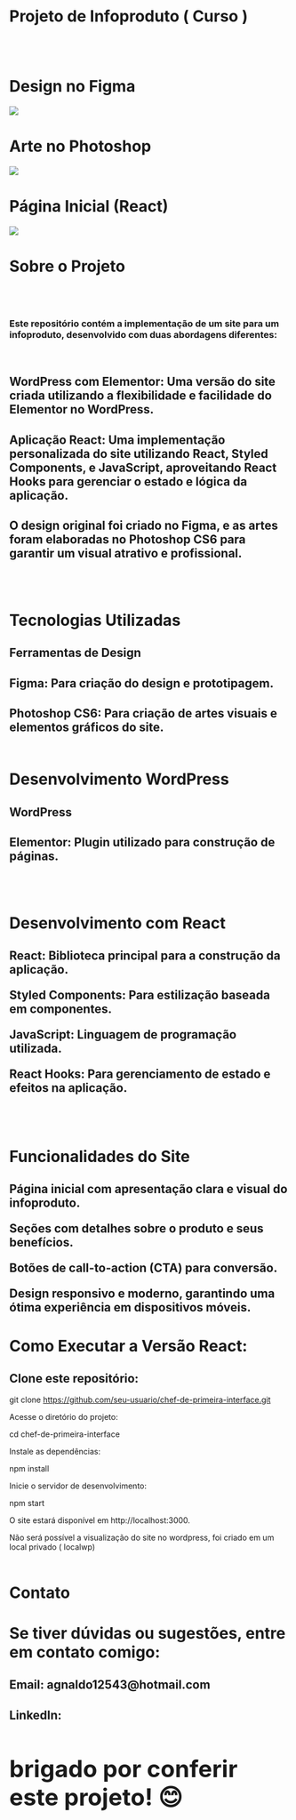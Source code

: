 <h1>Projeto de Infoproduto ( Curso )</h1>
<br>
<br>

<h1>Design no Figma</h1>

<img src="https://github.com/MahFelix/chef-de-primeira-interface/blob/master/src/assets/DesignFigma.jpeg"> 

<h1>Arte no Photoshop</h1>

<img src="https://github.com/MahFelix/chef-de-primeira-interface/blob/master/src/assets/BGChefdePrimeiraCS6.jpeg"> 

<h1>Página Inicial (React)</h1>

<img src="https://github.com/MahFelix/chef-de-primeira-interface/blob/master/src/assets/AppReactChef.jpeg"> 

<h1>Sobre o Projeto</h1>
<br>
<br>
<h3>Este repositório contém a implementação de um site para um infoproduto, desenvolvido com duas abordagens diferentes:</h3>
<br>
<h2>WordPress com Elementor: Uma versão do site criada utilizando a flexibilidade e facilidade do Elementor no WordPress.</h2>

<h2>Aplicação React: Uma implementação personalizada do site utilizando React, Styled Components, e JavaScript, aproveitando React Hooks para gerenciar o estado e lógica da aplicação.</h2>

<h2>O design original foi criado no Figma, e as artes foram elaboradas no Photoshop CS6 para garantir um visual atrativo e profissional.</h2>
<br>
<br>
<h1>Tecnologias Utilizadas</h1>

<h2>Ferramentas de Design</h2>

<h2>Figma: Para criação do design e prototipagem.

<h2>Photoshop CS6: Para criação de artes visuais e elementos gráficos do site.
<br>
<br>
<h1>Desenvolvimento WordPress</h1>

<h2>WordPress</h2>

<h2>Elementor: Plugin utilizado para construção de páginas.</h2>
<br>
<br>
<h1>Desenvolvimento com React</h1>

<h2>React: Biblioteca principal para a construção da aplicação.

Styled Components: Para estilização baseada em componentes.

JavaScript: Linguagem de programação utilizada.

React Hooks: Para gerenciamento de estado e efeitos na aplicação. </h2>
<br>
<br>
<h1>Funcionalidades do Site</h1>

<h2>Página inicial com apresentação clara e visual do infoproduto.

Seções com detalhes sobre o produto e seus benefícios.

Botões de call-to-action (CTA) para conversão.

Design responsivo e moderno, garantindo uma ótima experiência em dispositivos móveis.</h2>

<h1>Como Executar a Versão React:</h1>

<h2>Clone este repositório:</h2>

git clone https://github.com/seu-usuario/chef-de-primeira-interface.git

Acesse o diretório do projeto:

cd chef-de-primeira-interface

Instale as dependências:

npm install

Inicie o servidor de desenvolvimento:

npm start

O site estará disponível em http://localhost:3000.

</h1>Não será possível a visualização do site no wordpress, foi criado em um local privado ( localwp)</h1>


<br>
<br>

<h1>Contato</h1>

<h1>Se tiver dúvidas ou sugestões, entre em contato comigo:</h1>

<h2>Email: agnaldo12543@hotmail.com</h2>

<h2>LinkedIn: <a https://www.linkedin.com/in/agnaldofelix/) />

<h1>brigado por conferir este projeto! 😊</h1>


